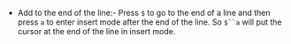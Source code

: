 * Add to the end of the line:- Press `$` to go to the end of a line and then press `a` to enter insert mode after the end of the line. So `$``a` will put the cursor at the end of the line in insert mode.